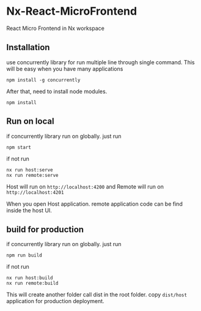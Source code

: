 # Nx-React-MicroFrontend

React Micro Frontend in Nx workspace

## Installation

use concurrently library for run multiple line through single command. This will be easy when you have many applications

    npm install -g concurrently

After that, need to install node modules.

    npm install

## Run on local

if concurrently library run on globally. just run

    npm start

if not run

    nx run host:serve
    nx run remote:serve

Host will run on `http://localhost:4200` and Remote will run on ` http://localhost:4201`

When you open Host application. remote application code can be find inside the host UI.

## build for production

if concurrently library run on globally. just run

    npm run build

if not run

    nx run host:build
    nx run remote:build

This will create another folder call dist in the root folder. copy `dist/host` application for production deployment.
